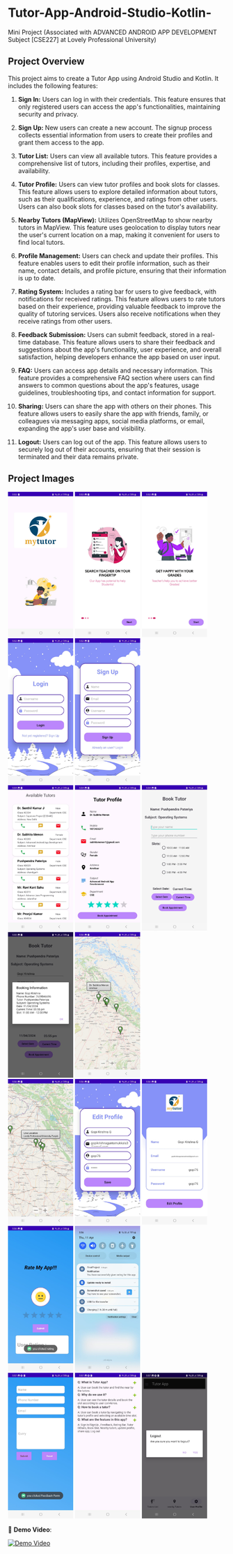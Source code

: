 # Tutor-App-Android-Studio-Kotlin-
Mini Project (Associated with ADVANCED ANDROID APP DEVELOPMENT Subject [CSE227] at Lovely Professional University)

## Project Overview

This project aims to create a Tutor App using Android Studio and Kotlin. It includes the following features:

1. **Sign In:** Users can log in with their credentials. This feature ensures that only registered users can access the app's functionalities, maintaining security and privacy.

2. **Sign Up:** New users can create a new account. The signup process collects essential information from users to create their profiles and grant them access to the app.

3. **Tutor List:** Users can view all available tutors. This feature provides a comprehensive list of tutors, including their profiles, expertise, and availability.

4. **Tutor Profile:** Users can view tutor profiles and book slots for classes. This feature allows users to explore detailed information about tutors, such as their qualifications, experience, and ratings from other users. Users can also book slots for classes based on the tutor's availability.

5. **Nearby Tutors (MapView):** Utilizes OpenStreetMap to show nearby tutors in MapView. This feature uses geolocation to display tutors near the user's current location on a map, making it convenient for users to find local tutors.

6. **Profile Management:** Users can check and update their profiles. This feature enables users to edit their profile information, such as their name, contact details, and profile picture, ensuring that their information is up to date.

7. **Rating System:** Includes a rating bar for users to give feedback, with notifications for received ratings. This feature allows users to rate tutors based on their experience, providing valuable feedback to improve the quality of tutoring services. Users also receive notifications when they receive ratings from other users.

8. **Feedback Submission:** Users can submit feedback, stored in a real-time database. This feature allows users to share their feedback and suggestions about the app's functionality, user experience, and overall satisfaction, helping developers enhance the app based on user input.

9. **FAQ:** Users can access app details and necessary information. This feature provides a comprehensive FAQ section where users can find answers to common questions about the app's features, usage guidelines, troubleshooting tips, and contact information for support.

10. **Sharing:** Users can share the app with others on their phones. This feature allows users to easily share the app with friends, family, or colleagues via messaging apps, social media platforms, or email, expanding the app's user base and visibility.

11. **Logout:** Users can log out of the app. This feature allows users to securely log out of their accounts, ensuring that their session is terminated and their data remains private.


## Project Images
<div>
    <img src="project_images/0.jpg" alt="Image 0" width="150" />
    <img src="project_images/1.jpg" alt="Image 1" width="150" />
    <img src="project_images/2.jpg" alt="Image 2" width="150" />
    <img src="project_images/3.jpg" alt="Image 3" width="150" />
    <img src="project_images/4.jpg" alt="Image 4" width="150" />
</div>

<div>
    <img src="project_images/5.jpg" alt="Image 5" width="150" />
    <img src="project_images/6.jpg" alt="Image 6" width="150" />
    <img src="project_images/7.jpg" alt="Image 7" width="150" />
    <img src="project_images/8.jpg" alt="Image 8" width="150" />
    <img src="project_images/9.jpg" alt="Image 9" width="150" />
</div>

<div>
    <img src="project_images/10.jpg" alt="Image 10" width="150" />
    <img src="project_images/11.jpg" alt="Image 11" width="150" />
    <img src="project_images/12.jpg" alt="Image 12" width="150" />
    <img src="project_images/13.jpg" alt="Image 13" width="150" />
    <img src="project_images/14.jpg" alt="Image 14" width="150" />
</div>

<div>
    <img src="project_images/15.jpg" alt="Image 15" width="150" />
    <img src="project_images/16.jpg" alt="Image 16" width="150" />
    <img src="project_images/17.jpg" alt="Image 17" width="150" />
</div>

🔗 **Demo Video**: 

[![Demo Video](https://img.youtube.com/vi/_den1KoGp1A/0.jpg)](https://www.youtube.com/embed/_den1KoGp1A)



